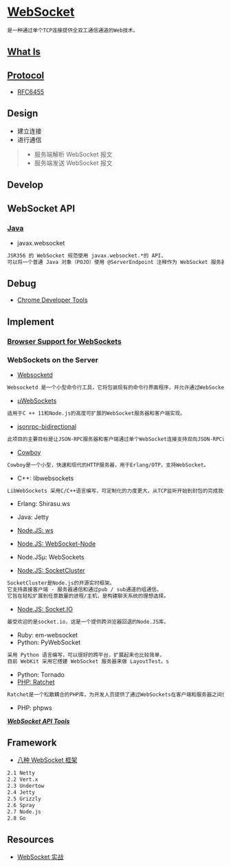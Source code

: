# [WebSocket](http://www.websocket.org/)
```md
是一种通过单个TCP连接提供全双工通信通道的Web技术。
```
## [What Is](WhatIs.md)

## [Protocol](protocol/README.md)
* [RFC6455](https://tools.ietf.org/html/rfc6455)

## Design
* 建立连接
* 进行通信
> * 服务端解析 WebSocket 报文
> * 服务端发送 WebSocket 报文

## Develop

## WebSocket API
### [Java](https://docs.oracle.com/javaee/7/tutorial/websocket.htm)
* javax.websocket
```md
JSR356 的 WebSocket 规范使用 javax.websocket.*的 API，
可以将一个普通 Java 对象（POJO）使用 @ServerEndpoint 注释作为 WebSocket 服务器的端点。
```

## Debug
* [Chrome Developer Tools](web-dev/debug/chrome/README.md)

## Implement

### [Browser Support for WebSockets](https://caniuse.com/#feat=websockets)

### WebSockets on the Server
* [Websocketd](implement/Websocketd.md)
```md
Websocketd 是一个小型命令行工具，它将包装现有的命令行界面程序，并允许通过WebSocket访问它。
```
* [µWebSockets](https://github.com/uNetworking/uWebSockets)
```md
适用于C ++ 11和Node.js的高度可扩展的WebSocket服务器和客户端实现。
```
* [jsonrpc-bidirectional](https://github.com/bigstepinc/jsonrpc-bidirectional)
```md
此项目的主要目标是让JSON-RPC服务器和客户端通过单个WebSocket连接支持双向JSON-RPC请求。
```
* [Cowboy](https://github.com/ninenines/cowboy)
```md
Cowboy是一个小型，快速和现代的HTTP服务器，用于Erlang/OTP，支持WebSocket。
```
* C++: libwebsockets
```md
LibWebSockets 采用C/C++语言编写，可定制化的力度更大，从TCP监听开始到封包的完成我们都可以参与编程。
```
* Erlang: Shirasu.ws

* Java: Jetty
* [Node.JS: ws](https://github.com/websockets/ws)
* [Node.JS: WebSocket-Node](https://github.com/theturtle32/WebSocket-Node)
* Node.JSµ: WebSockets
* [Node.JS: SocketCluster](https://socketcluster.io)
```md
SocketCluster是Node.js的开源实时框架。
它支持直接客户端 - 服务器通信和通过pub / sub通道的组通信。
它旨在轻松扩展到任意数量的进程/主机，是构建聊天系统的理想选择。
```
* [Node.JS: Socket.IO](https://socket.io/)
```md
最受欢迎的是socket.io，这是一个提供跨浏览器回退的Node.JS库。
```
* Ruby: em-websocket
* Python: PyWebSocket 
```md
采用 Python 语言编写，可以很好的跨平台，扩展起来也比较简单，
目前 WebKit 采用它搭建 WebSocket 服务器来做 LayoutTest。s
```
* Python: Tornado
* [PHP: Ratchet](http://socketo.me/)
```md
Ratchet是一个松散耦合的PHP库，为开发人员提供了通过WebSockets在客户端和服务器之间创建实时双向应用程序的工具。
```
* PHP: phpws

***[WebSocket API Tools](https://developer.mozilla.org/en-US/docs/Web/API/Websockets_API)***

## Framework
* [八种 WebSocket 框架](http://sdds-gov-cn.iocoder.cn/Fight/Performance-comparison-of-eight-WebSocket-frameworks/)
```md
2.1 Netty
2.2 Vert.x
2.3 Undertow
2.4 Jetty
2.5 Grizzly
2.6 Spray
2.7 Node.js
2.8 Go
```
## Resources
* [WebSocket 实战](https://www.ibm.com/developerworks/cn/java/j-lo-WebSocket/index.html)
